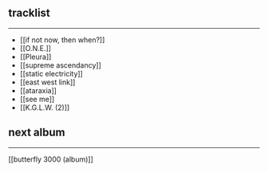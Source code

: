 ## tracklist
___
- [[if not now, then when?]]
- [[O.N.E.]]
- [[Pleura]]
- [[supreme ascendancy]]
- [[static electricity]]
- [[east west link]]
- [[ataraxia]]
- [[see me]]
- [[K.G.L.W. (2)]]

## next album
___
[[butterfly 3000 (album)]]